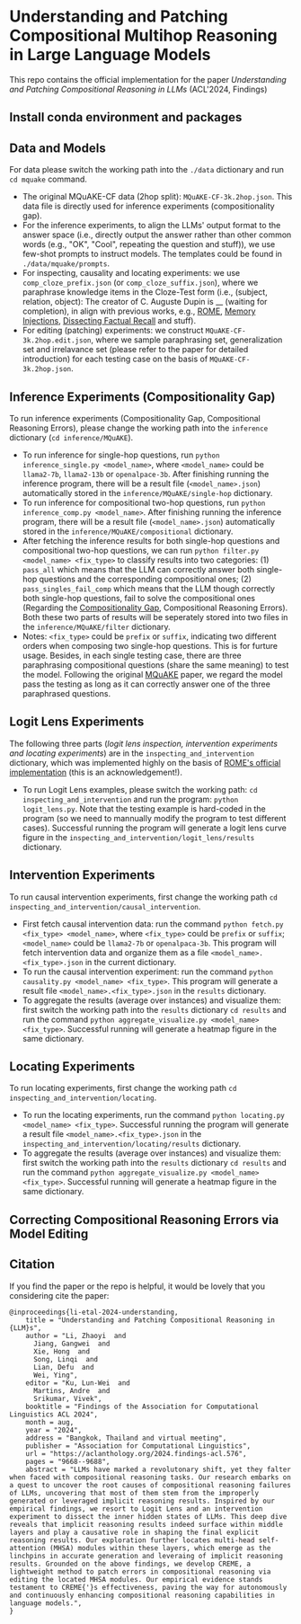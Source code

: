 # Understanding and Patching Compositional Multihop Reasoning in Large Language Models
This repo contains the official implementation for the paper *Understanding and Patching Compositional Reasoning in LLMs* (ACL'2024, Findings)

## Install conda environment and packages

## Data and Models
For data please switch the working path into the `./data` dictionary and run `cd mquake` command.
- The original MQuAKE-CF data (2hop split): `MQuAKE-CF-3k.2hop.json`. This data file is directly used for inference experiments (compositionality gap).
- For the inference experiments, to align the LLMs' output format to the answer space (i.e., directly output the answer rather than other common words (e.g., "OK", "Cool", repeating the question and stuff)), we use few-shot prompts to instruct models. The templates could be found in `./data/mquake/prompts`.
- For inspecting, causality and locating experiments: we use `comp_cloze_prefix.json` (or `comp_cloze_suffix.json`), where we paraphrase knowledge items in the Cloze-Test form (i.e., (subject, relation, object): The creator of C. Auguste Dupin is __ (waiting for completion), in align with previous works, e.g., [ROME](https://arxiv.org/abs/2202.05262), [Memory Injections](https://arxiv.org/abs/2309.05605), [Dissecting Factual Recall](https://arxiv.org/abs/2304.14767) and stuff).
- For editing (patching) experiments: we construct `MQuAKE-CF-3k.2hop.edit.json`, where we sample paraphrasing set, generalization set and irrelavance set (please refer to the paper for detailed introduction) for each testing case on the basis of `MQuAKE-CF-3k.2hop.json`.

## Inference Experiments (Compositionality Gap)
To run inference experiments (Compositionality Gap, Compositional Reasoning Errors), please change the working path into the `inference` dictionary (`cd inference/MQuAKE`).
- To run inference for single-hop questions, run `python inference_single.py <model_name>`, where `<model_name>` could be `llama2-7b`, `llama2-13b` or `openalpace-3b`. After finishing running the inference program, there will be a result file (`<model_name>.json`) automatically stored in the `inference/MQuAKE/single-hop` dictionary.
- To run inference for compositional two-hop questions, run `python inference_comp.py <model_name>`. After finishing running the inference program, there will be a result file (`<model_name>.json`) automatically stored in the `inference/MQuAKE/compositional` dictionary.
- After fetching the inference results for both single-hop questions and compositional two-hop questions, we can run `python filter.py <model_name> <fix_type>` to classify results into two categories: (1) `pass_all` which means that the LLM can correctly answer both single-hop questions and the corresponding compositional ones; (2) `pass_singles_fail_comp` which means that the LLM though correctly both single-hop questions, fail to solve the compositional ones (Regarding the [Compositionality Gap](https://aclanthology.org/2023.findings-emnlp.378/), Compositional Reasoning Errors). Both these two parts of results will be seperately stored into two files in the `inference/MQuAKE/filter` dictionary.
- Notes: `<fix_type>` could be `prefix` or `suffix`, indicating two different orders when composing two single-hop questions. This is for furture usage. Besides, in each single testing case, there are three paraphrasing compositional questions (share the same meaning) to test the model. Following the original [MQuAKE](https://arxiv.org/abs/2305.14795) paper, we regard the model pass the testing as long as it can correctly answer one of the three paraphrased questions.

## Logit Lens Experiments
The following three parts (*logit lens inspection, intervention experiments and locating experiments*) are in the `inspecting_and_intervention` dictionary, which was implemented highly on the basis of [ROME's official implementation](https://github.com/kmeng01/rome) (this is an acknowledgement!).
- To run Logit Lens examples, please switch the working path: `cd inspecting_and_intervention` and run the program: `python logit_lens.py`. Note that the testing example is hard-coded in the program (so we need to mannually modify the program to test different cases). Successful running the program will generate a logit lens curve figure in the `inspecting_and_intervention/logit_lens/results` dictionary.
## Intervention Experiments
To run causal intervention experiments, first change the working path `cd inspecting_and_intervention/causal_intervention`.
- First fetch causal intervention data: run the command `python fetch.py <fix_type> <model_name>`, where `<fix_type>` could be `prefix` or `suffix`; `<model_name>` could be `llama2-7b` or `openalpaca-3b`. This program will fetch intervention data and organize them as a file `<model_name>.<fix_type>.json` in the current dictionary.
- To run the causal intervention experiment: run the command `python causality.py <model_name> <fix_type>`. This program will generate a result file `<model_name>.<fix_type>.json` in the `results` dictionary.
- To aggregate the results (average over instances) and visualize them: first switch the working path into the `results` dictionary `cd results` and run the command `python aggregate_visualize.py <model_name> <fix_type>`. Successful running will generate a heatmap figure in the same dictionary.
## Locating Experiments
To run locating experiments, first change the working path `cd inspecting_and_intervention/locating`.
- To run the locating experiments, run the command `python locating.py <model_name> <fix_type>`. Successful running the program will generate a result file `<model_name>.<fix_type>.json` in the `inspecting_and_intervention/locating/results` dictionary.
- To aggregate the results (average over instances) and visualize them: first switch the working path into the `results` dictionary `cd results` and run the command `python aggregate_visualize.py <model_name> <fix_type>`. Successful running will generate a heatmap figure in the same dictionary.
## Correcting Compositional Reasoning Errors via Model Editing

## Citation
If you find the paper or the repo is helpful, it would be lovely that you considering cite the paper:
```
@inproceedings{li-etal-2024-understanding,
    title = "Understanding and Patching Compositional Reasoning in {LLM}s",
    author = "Li, Zhaoyi  and
      Jiang, Gangwei  and
      Xie, Hong  and
      Song, Linqi  and
      Lian, Defu  and
      Wei, Ying",
    editor = "Ku, Lun-Wei  and
      Martins, Andre  and
      Srikumar, Vivek",
    booktitle = "Findings of the Association for Computational Linguistics ACL 2024",
    month = aug,
    year = "2024",
    address = "Bangkok, Thailand and virtual meeting",
    publisher = "Association for Computational Linguistics",
    url = "https://aclanthology.org/2024.findings-acl.576",
    pages = "9668--9688",
    abstract = "LLMs have marked a revolutonary shift, yet they falter when faced with compositional reasoning tasks. Our research embarks on a quest to uncover the root causes of compositional reasoning failures of LLMs, uncovering that most of them stem from the improperly generated or leveraged implicit reasoning results. Inspired by our empirical findings, we resort to Logit Lens and an intervention experiment to dissect the inner hidden states of LLMs. This deep dive reveals that implicit reasoning results indeed surface within middle layers and play a causative role in shaping the final explicit reasoning results. Our exploration further locates multi-head self-attention (MHSA) modules within these layers, which emerge as the linchpins in accurate generation and leveraing of implicit reasoning results. Grounded on the above findings, we develop CREME, a lightweight method to patch errors in compositional reasoning via editing the located MHSA modules. Our empirical evidence stands testament to CREME{'}s effectiveness, paving the way for autonomously and continuously enhancing compositional reasoning capabilities in language models.",
}
```